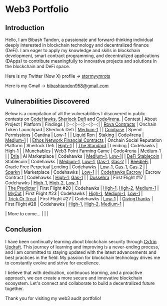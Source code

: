 # Web3 Portfolio

## Introduction
Hello, I am Bibash Tandon, a passionate and forward-thinking individual deeply interested in blockchain technology and decentralized finance (DeFi). I am eager to apply my knowledge and skills in blockchain development, smart contract programming, and decentralized applications (DApps) to contribute meaningfully to innovative projects and solutions in the blockchain and DeFi space.

Here is my Twitter (Now X) profile -> [stormyymrots](https://x.com/stormyymrots)

Here is my Gmail -> bibashtandon958@gmail.com

## Vulnerabilities Discovered
Below is a compilation of all the vulnerabilities I discovered in public contests on [CodeHawks](https://www.codehawks.com), [Sherlock Defi](https://www.sherlock.xyz/) and [Code4rena](https://www.code4rena.com).
| Contest | About Project | Platform | Findings |
|:--:|:--:|:--:|:--:|
| [Rova Contracts](https://audits.sherlock.xyz/contests/498?filter=questions) | Onchain Token Launchpad | Sherlock Defi  | [Medium-1](https://github.com/sherlock-audit/2025-02-rova-judging/issues/228) |
| [Coinbase](https://cantina.xyz/portfolio/41b7be20-b58d-4d20-9bf0-e368aa80539c) | Spend Permissions | Cantina  | [Low-1](https://solodit.cyfrin.io/issues/batch-approval-duplicate-permissions-vulnerability-in-approvebatchwithsignature-cantina-none-coinbase-pdf) |
| [Liquid Ron](https://code4rena.com/audits/2025-01-liquid-ron) | Staking | Code4rena  | [Medium-1](https://code4rena.com/audits/2025-01-liquid-ron/submissions/S-437) |
| [Ethos Network Financial Contracts](https://audits.sherlock.xyz/contests/675?filter=questions) | Onchain Social Reputation Platform | Sherlock Defi  | [High-1](https://github.com/sherlock-audit/2024-11-ethos-network-ii-judging/issues/132) |
| [The Standard](https://codehawks.cyfrin.io/c/2023-12-the-standard) | Lending | Codehawks  | [High-1](https://codehawks.cyfrin.io/c/2023-12-the-standard/s/227) |
| [Munchables](https://code4rena.com/reports/2024-05-munchables) | Web3 Point Farming Game | Code4rena | [Medium-1](https://github.com/code-423n4/2024-05-munchables-findings/issues/502) |
| [Dria](https://codehawks.cyfrin.io/c/2024-10-swan-dria) | AI Marketplace | Codehawks | [Medium-1](https://codehawks.cyfrin.io/c/2024-10-swan-dria/s/725), [Low-1](https://codehawks.cyfrin.io/c/2024-10-swan-dria/s/591)| 
| [DeFi Stablecoin](https://codehawks.cyfrin.io/c/2023-07-foundry-defi-stablecoin) | Stablecoin | Codehawks | [Medium-1](https://codehawks.cyfrin.io/c/2023-07-foundry-defi-stablecoin/s/545), [Low-1](https://codehawks.cyfrin.io/c/2023-07-foundry-defi-stablecoin/s/533), [Gas-1](https://codehawks.cyfrin.io/c/2023-07-foundry-defi-stablecoin/s/537), [Gas-2](https://codehawks.cyfrin.io/c/2023-07-foundry-defi-stablecoin/s/543) | 
| [BeedleFi](https://codehawks.cyfrin.io/c/2023-07-beedle) | Oracle Free Perpetual Lending | Codehawks  | [Low-1](https://codehawks.cyfrin.io/c/2023-07-beedle/s/1330), [Gas-1](https://codehawks.cyfrin.io/c/2023-07-beedle/s/1517), [Gas-2](https://codehawks.cyfrin.io/c/2023-07-beedle/s/1589) |
| [Sparkn](https://codehawks.cyfrin.io/c/2023-08-sparkn) | Marketplace | Codehawks | [Low-1](https://codehawks.cyfrin.io/c/2023-08-sparkn/s/358) | 
| [Codehawks Escrow](https://codehawks.cyfrin.io/c/2023-07-escrow) | Escrow Contract | Codehawks | [High-1](https://codehawks.cyfrin.io/c/2023-07-escrow/s/473), [Gas-1](https://codehawks.cyfrin.io/c/2023-07-escrow/s/483) | 
| [Dussehra](https://codehawks.cyfrin.io/c/2024-06-Dussehra) | First Flight #17 | Codehawks  | [High-1](https://codehawks.cyfrin.io/c/2024-06-Dussehra/s/334), [High-2](https://codehawks.cyfrin.io/c/2024-06-Dussehra/s/339), [Low-1](https://codehawks.cyfrin.io/c/2024-06-Dussehra/s/336) |  
| [The Predicter](https://codehawks.cyfrin.io/c/2024-07-the-predicter) | First Flight #20 | Codehawks  | [High-1](https://codehawks.cyfrin.io/c/2024-07-the-predicter/s/95/), [High-2](https://codehawks.cyfrin.io/c/2024-07-the-predicter/s/98/), [Medium-1](https://codehawks.cyfrin.io/c/2024-07-the-predicter/s/96/) |  
| [MyCut](https://codehawks.cyfrin.io/c/2024-08-MyCut) | First Flight #23 | Codehawks  | [High-1](https://codehawks.cyfrin.io/c/2024-08-MyCut/s/282), [Medium-1](https://codehawks.cyfrin.io/c/2024-08-MyCut/s/287), [Low-1](https://codehawks.cyfrin.io/c/2024-08-MyCut/s/286) |  
| [Trick Or Treat](https://codehawks.cyfrin.io/c/2024-10-trick-or-treat) | First Flight #27 | Codehawks | [Low-1](https://codehawks.cyfrin.io/c/2024-10-trick-or-treat/s/81) | 
| [GivingThanks](https://codehawks.cyfrin.io/c/2024-11-giving-thanks) | First Flight #28 | Codehawks | [High-1](https://codehawks.cyfrin.io/c/2024-11-giving-thanks/s/412), [High-2](https://codehawks.cyfrin.io/c/2024-11-giving-thanks/s/414), [Medium-1](https://codehawks.cyfrin.io/c/2024-11-giving-thanks/s/413) | 

| More to come... | | |


## Conclusion

I have been continually learning about blockchain security through [Cyfrin Updraft](https://updraft.cyfrin.io/). This journey of learning and improving is a never-ending process, and I am committed to staying updated with the latest advancements and best practices in the field. My passion for blockchain technology drives me to constantly evolve and strive for excellence.

I believe that with dedication, continuous learning, and a proactive approach, we can create a more secure and innovative blockchain ecosystem. Let's connect and collaborate to build a decentralized future together.

Thank you for visiting my web3 audit portfolio!
